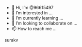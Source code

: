 - 👋 Hi, I’m @96615497
- 👀 I’m interested in ...
- 🌱 I’m currently learning ...
- 💞️ I’m looking to collaborate on ...
- 📫 How to reach me ...

<!---
96615497/96615497 is a ✨ special ✨ repository because its `README.md` (this file) appears on your GitHub profile.
You can click the Preview link to take a look at your changes.
--->surakv
